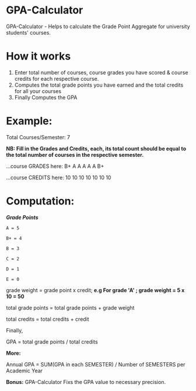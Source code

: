 # GPA-Calculator

GPA-Calculator - Helps to calculate the Grade Point Aggregate for university students' courses. 

# How it works

1. Enter total number of courses, course grades you have scored & course credits for each respective course.
2. Computes the total grade points you have earned and the total credits for all your courses
3. Finally Computes the GPA

# Example:

Total Courses/Semester: 7

**NB: Fill in the Grades and Credits, each, its total count should be equal to the total number of courses in the respective semester.**

...course GRADES here: B+ A A A A A B+

...course CREDITS here: 10 10 10 10 10 10 10

# Computation:

***Grade Points***
  
    A = 5
  
    B+ = 4
  
    B = 3
  
    C = 2
  
    D = 1
  
    E = 0

grade weight = grade point x credit; **e.g For grade 'A' ; grade weight = 5 x 10 = 50**

total grade points = total grade points + grade weight

total credits = total credits + credit

Finally, 

GPA = total grade points / total credits

**More:**

Annual GPA = SUM(GPA in each SEMESTER) / Number of SEMESTERS per Academic Year

**Bonus:** 
GPA-Calculator Fixs the GPA value to necessary precision.

